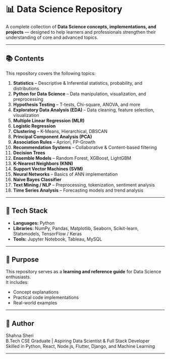 # 📊 Data Science Repository

A complete collection of **Data Science concepts, implementations, and projects** — designed to help learners and professionals strengthen their understanding of core and advanced topics.

---

## 📚 Contents

This repository covers the following topics:

1. **Statistics** – Descriptive & Inferential statistics, probability, and distributions  
2. **Python for Data Science** – Data manipulation, visualization, and preprocessing  
3. **Hypothesis Testing** – T-tests, Chi-square, ANOVA, and more  
4. **Exploratory Data Analysis (EDA)** – Data cleaning, feature selection, visualization  
5. **Multiple Linear Regression (MLR)**  
6. **Logistic Regression**  
7. **Clustering** – K-Means, Hierarchical, DBSCAN  
8. **Principal Component Analysis (PCA)**  
9. **Association Rules** – Apriori, FP-Growth  
10. **Recommendation Systems** – Collaborative & Content-based filtering  
11. **Decision Trees**  
12. **Ensemble Models** – Random Forest, XGBoost, LightGBM  
13. **K-Nearest Neighbors (KNN)**  
14. **Support Vector Machines (SVM)**  
15. **Neural Networks** – Basics of ANN implementation  
16. **Naive Bayes Classifier**  
17. **Text Mining / NLP** – Preprocessing, tokenization, sentiment analysis  
18. **Time Series Analysis** – Forecasting models and trend analysis  

---

## 🧩 Tech Stack

- **Languages:** Python  
- **Libraries:** NumPy, Pandas, Matplotlib, Seaborn, Scikit-learn, Statsmodels, TensorFlow / Keras  
- **Tools:** Jupyter Notebook, Tableau, MySQL  

---

## 🚀 Purpose

This repository serves as a **learning and reference guide** for Data Science enthusiasts.  
It includes:
- Concept explanations  
- Practical code implementations  
- Real-world examples  

---

## 🧠 Author

Shahna Sheri  
B.Tech CSE Graduate | Aspiring Data Scientist & Full Stack Developer  
Skilled in Python, React, Node.js, Flutter, Django, and Machine Learning  

---


